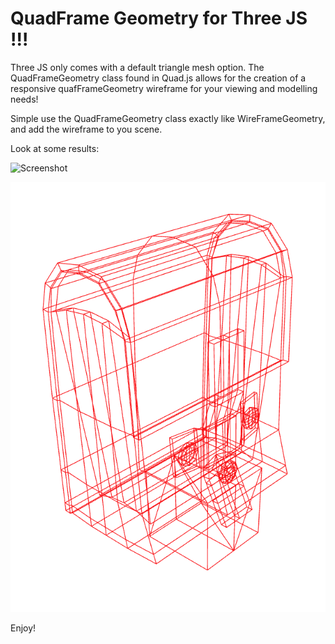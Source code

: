 # QuadFrame Geometry for Three JS !!!

Three JS only comes with a default triangle mesh option. The QuadFrameGeometry class found in Quad.js allows for the creation of a responsive quafFrameGeometry wireframe for your viewing and modelling needs!

Simple use the QuadFrameGeometry class exactly like WireFrameGeometry, and add the wireframe to you scene. 

Look at some results:

![Screenshot](animal.png)

![Screenshot](bag.png)

Enjoy!


